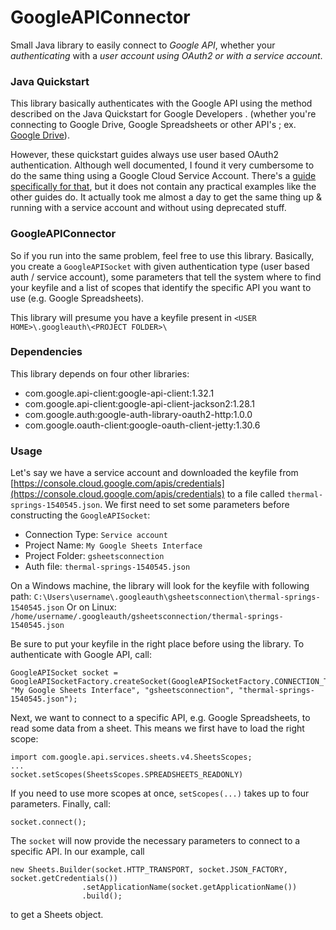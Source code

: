 # GoogleAPIConnector
Small Java library to easily connect to *Google API*, whether your *authenticating* with a *user account using OAuth2 or with a service account*.

### Java Quickstart
This library basically authenticates with the Google API using the method described on the Java Quickstart for Google Developers .
(whether you're connecting to Google Drive, Google Spreadsheets or other API's ; ex. [Google Drive](https://developers.google.com/drive/api/v3/quickstart/java)).

However, these quickstart guides always use user based OAuth2 authentication. Although well documented, I found it very cumbersome to do the same 
thing using a Google Cloud Service Account. There's a [guide specifically for that](https://cloud.google.com/docs/authentication/production), but it does 
not contain any practical examples like the other guides do. It actually took me almost a day to get the same thing up & running with a service account 
and without using deprecated stuff.

### GoogleAPIConnector
So if you run into the same problem, feel free to use this library. Basically, you create a `GoogleAPISocket` with given authentication 
type (user based auth / service account), some parameters that tell the system where to find your keyfile and a list of scopes that identify the 
specific API you want to use (e.g. Google Spreadsheets).

This library will presume you have a keyfile present in `<USER HOME>\.googleauth\<PROJECT FOLDER>\`

### Dependencies
This library depends on four other libraries:
* com.google.api-client:google-api-client:1.32.1
* com.google.api-client:google-api-client-jackson2:1.28.1
* com.google.auth:google-auth-library-oauth2-http:1.0.0
* com.google.oauth-client:google-oauth-client-jetty:1.30.6

### Usage
Let's say we have a service account and downloaded the keyfile from [https://console.cloud.google.com/apis/credentials](https://console.cloud.google.com/apis/credentials) 
to a file called `thermal-springs-1540545.json`. We first need to set some parameters before constructing the `GoogleAPISocket`:

* Connection Type: `Service account`
* Project Name: `My Google Sheets Interface`
* Project Folder: `gsheetsconnection`
* Auth file: `thermal-springs-1540545.json`

On a Windows machine, the library will look for the keyfile with following path: 
`C:\Users\username\.googleauth\gsheetsconnection\thermal-springs-1540545.json`
Or on Linux: `/home/username/.googleauth/gsheetsconnection/thermal-springs-1540545.json`

Be sure to put your keyfile in the right place before using the library. To authenticate with Google API, call:


```
GoogleAPISocket socket = GoogleAPISocketFactory.createSocket(GoogleAPISocketFactory.CONNECTION_TYPE_SERVICE_ACCOUNT, "My Google Sheets Interface", "gsheetsconnection", "thermal-springs-1540545.json");

```

Next, we want to connect to a specific API, e.g. Google Spreadsheets, to read some data from a sheet. This means we first have to load the right scope:

```
import com.google.api.services.sheets.v4.SheetsScopes;
...
socket.setScopes(SheetsScopes.SPREADSHEETS_READONLY)
```

If you need to use more scopes at once, `setScopes(...)` takes up to four parameters. Finally, call:

```
socket.connect();
```

The `socket` will now provide the necessary parameters to connect to a specific API. In our example, call

```
new Sheets.Builder(socket.HTTP_TRANSPORT, socket.JSON_FACTORY, socket.getCredentials())
                .setApplicationName(socket.getApplicationName())
                .build();
```

to get a Sheets object.


